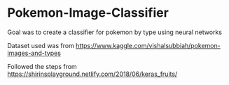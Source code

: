 # Pokemon-Image-Classifier
Goal was to create a classifier for pokemon by type using neural networks

Dataset used was from https://www.kaggle.com/vishalsubbiah/pokemon-images-and-types

Followed the steps from https://shirinsplayground.netlify.com/2018/06/keras_fruits/
